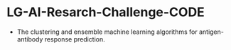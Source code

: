 # LG-AI-Resarch-Challenge-CODE

- The clustering and ensemble machine learning algorithms for antigen-antibody response prediction.

